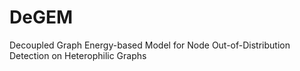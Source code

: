 # DeGEM
Decoupled Graph Energy-based Model for Node Out-of-Distribution Detection on Heterophilic Graphs
